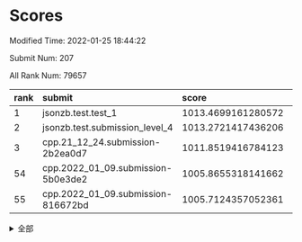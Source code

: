 # Scores

Modified Time: 2022-01-25 18:44:22

Submit Num: 207

All Rank Num: 79657

| rank |               submit               |       score        |       sigma        | pk_num |
| :--- | :--------------------------------- | :----------------- | :----------------- | :----- |
| 1    | jsonzb.test.test_1                 | 1013.4699161280572 | 0.7819927805822523 | 1542   |
| 2    | jsonzb.test.submission_level_4     | 1013.2721417436206 | 0.8040360972532912 | 1534   |
| 3    | cpp.21_12_24.submission-2b2ea0d7   | 1011.8519416784123 | 0.7842276423757127 | 1544   |
| 54   | cpp.2022_01_09.submission-5b0e3de2 | 1005.8655318141662 | 0.7229852978057636 | 1541   |
| 55   | cpp.2022_01_09.submission-816672bd | 1005.7124357052361 | 0.7311770967732849 | 1541   |


<details>
<summary>全部</summary>

| rank |                 submit                 |       score        |       sigma        | pk_num |
| :--- | :------------------------------------- | :----------------- | :----------------- | :----- |
| 1    | jsonzb.test.test_1                     | 1013.4699161280572 | 0.7819927805822523 | 1542   |
| 2    | jsonzb.test.submission_level_4         | 1013.2721417436206 | 0.8040360972532912 | 1534   |
| 3    | cpp.21_12_24.submission-2b2ea0d7       | 1011.8519416784123 | 0.7842276423757127 | 1544   |
| 4    | gobigger.level_3.submission_level_3_21 | 1011.8320833657011 | 0.779437457285742  | 1535   |
| 5    | gobigger.level_3.submission_level_3_43 | 1011.4475638652766 | 0.7843545042011804 | 1543   |
| 6    | gobigger.level_3.submission_level_3_2  | 1011.4384733734654 | 0.7740873033544343 | 1535   |
| 7    | gobigger.level_3.submission_level_3_33 | 1011.3682653773878 | 0.7908251005722914 | 1533   |
| 8    | gobigger.level_3.submission_level_3_41 | 1011.2406458117391 | 0.7793001305318649 | 1538   |
| 9    | gobigger.level_3.submission_level_3_47 | 1011.2120951167337 | 0.7675267856702208 | 1540   |
| 10   | gobigger.level_3.submission_level_3_10 | 1011.1205236010223 | 0.7785639718196578 | 1539   |
| 11   | gobigger.level_3.submission_level_3_4  | 1010.9415622335258 | 0.7616099381996938 | 1541   |
| 12   | gobigger.level_3.submission_level_3_38 | 1010.9252945450138 | 0.7657983860522067 | 1538   |
| 13   | gobigger.level_3.submission_level_3_18 | 1010.8566580366328 | 0.7663750592776204 | 1539   |
| 14   | gobigger.level_3.submission_level_3_44 | 1010.8091088004793 | 0.7841704905736994 | 1536   |
| 15   | gobigger.level_3.submission_level_3_30 | 1010.7626766351822 | 0.7809821123099558 | 1537   |
| 16   | gobigger.level_3.submission_level_3_40 | 1010.7064278819175 | 0.7554051106895762 | 1541   |
| 17   | gobigger.level_3.submission_level_3_12 | 1010.6526473467063 | 0.776331474787635  | 1540   |
| 18   | gobigger.level_3.submission_level_3_5  | 1010.6492751240637 | 0.8013707151607284 | 1543   |
| 19   | gobigger.level_3.submission_level_3_9  | 1010.5624317767616 | 0.7753590283008777 | 1540   |
| 20   | gobigger.level_3.submission_level_3_6  | 1010.5453029049964 | 0.7426968838498462 | 1537   |
| 21   | gobigger.level_3.submission_level_3_1  | 1010.4613307354371 | 0.7607482208156764 | 1539   |
| 22   | gobigger.level_3.submission_level_3_3  | 1010.452594823719  | 0.7561275578488423 | 1538   |
| 23   | gobigger.level_3.submission_level_3_27 | 1010.4428524541962 | 0.7801091294848138 | 1542   |
| 24   | gobigger.level_3.submission_level_3_24 | 1010.4422123966976 | 0.7591188387236374 | 1542   |
| 25   | gobigger.level_3.submission_level_3_19 | 1010.3945338127355 | 0.7579644856331487 | 1543   |
| 26   | gobigger.level_3.submission_level_3_35 | 1010.3335254589364 | 0.7886252294372607 | 1537   |
| 27   | gobigger.level_3.submission_level_3_29 | 1010.268579978595  | 0.7465022404967481 | 1543   |
| 28   | gobigger.level_3.submission_level_3_26 | 1010.2588584120483 | 0.7476518828831988 | 1540   |
| 29   | gobigger.level_3.submission_level_3_23 | 1010.1281727753404 | 0.7705295966275305 | 1539   |
| 30   | gobigger.level_3.submission_level_3_34 | 1010.1277196542289 | 0.7782086092981392 | 1545   |
| 31   | gobigger.level_3.submission_level_3_13 | 1010.1021335600416 | 0.758365852550446  | 1543   |
| 32   | gobigger.level_3.submission_level_3_39 | 1010.076499855823  | 0.7519983664125263 | 1539   |
| 33   | gobigger.level_3.submission_level_3_7  | 1010.0658426062431 | 0.7638846853146405 | 1542   |
| 34   | gobigger.level_3.submission_level_3_14 | 1010.0273674033158 | 0.7399615223999596 | 1535   |
| 35   | gobigger.level_3.submission_level_3_46 | 1010.0133035894469 | 0.7463772092872945 | 1539   |
| 36   | gobigger.level_3.submission_level_3_25 | 1009.9515378070362 | 0.7442549504249644 | 1539   |
| 37   | gobigger.level_3.submission_level_3_42 | 1009.7776613564107 | 0.7543738640101058 | 1538   |
| 38   | gobigger.level_3.submission_level_3_49 | 1009.6151894133544 | 0.7449744297002059 | 1535   |
| 39   | gobigger.level_3.submission_level_3_37 | 1009.5335137740942 | 0.7469089850586186 | 1539   |
| 40   | gobigger.level_3.submission_level_3_48 | 1009.43364933919   | 0.7635984656563206 | 1540   |
| 41   | gobigger.level_3.submission_level_3_28 | 1009.4172136577142 | 0.7603953530598945 | 1543   |
| 42   | gobigger.level_3.submission_level_3_36 | 1009.3656880001848 | 0.7358321080190214 | 1536   |
| 43   | gobigger.level_3.submission_level_3_31 | 1009.3320386012431 | 0.7546777758259633 | 1543   |
| 44   | gobigger.level_3.submission_level_3_15 | 1009.3111739202014 | 0.7340157362772334 | 1536   |
| 45   | gobigger.level_3.submission_level_3_16 | 1009.2780420639106 | 0.7662052308285274 | 1539   |
| 46   | gobigger.level_3.submission_level_3_11 | 1009.0307063297212 | 0.7537219363638353 | 1536   |
| 47   | gobigger.level_3.submission_level_3_32 | 1009.0234344992303 | 0.764910271204156  | 1534   |
| 48   | gobigger.level_3.submission_level_3_22 | 1008.9152018888011 | 0.7534221961997039 | 1543   |
| 49   | gobigger.level_3.submission_level_3_17 | 1008.9070877102081 | 0.7431558731511704 | 1541   |
| 50   | gobigger.level_3.submission_level_3_20 | 1008.7970611664965 | 0.7310136815917306 | 1541   |
| 51   | gobigger.level_3.submission_level_3_8  | 1008.7961054845131 | 0.7427776196010157 | 1540   |
| 52   | gobigger.level_3.submission_level_3_0  | 1008.6432915140092 | 0.7515521665582767 | 1541   |
| 53   | gobigger.level_3.submission_level_3_45 | 1008.4917481826265 | 0.7462751353257069 | 1542   |
| 54   | cpp.2022_01_09.submission-5b0e3de2     | 1005.8655318141662 | 0.7229852978057636 | 1541   |
| 55   | cpp.2022_01_09.submission-816672bd     | 1005.7124357052361 | 0.7311770967732849 | 1541   |
| 56   | gobigger.level_1.submission_level_1_40 | 1004.8736080423056 | 0.7296137092679689 | 1542   |
| 57   | gobigger.level_1.submission_level_1_21 | 1004.8087501316404 | 0.7168724035204296 | 1541   |
| 58   | gobigger.level_1.submission_level_1_28 | 1004.8049409633227 | 0.7173957506926854 | 1536   |
| 59   | gobigger.level_1.submission_level_1_13 | 1004.6988022891451 | 0.7141098396105223 | 1535   |
| 60   | gobigger.level_1.submission_level_1_49 | 1004.625368015466  | 0.7233761312683797 | 1538   |
| 61   | gobigger.level_1.submission_level_1_25 | 1004.4862180364997 | 0.7193825977671975 | 1534   |
| 62   | gobigger.level_1.submission_level_1_36 | 1004.1353782634573 | 0.7283235741675955 | 1535   |
| 63   | gobigger.level_1.submission_level_1_46 | 1004.1315387729322 | 0.7140036186915638 | 1538   |
| 64   | gobigger.level_1.submission_level_1_22 | 1004.062961921928  | 0.7127360449234369 | 1539   |
| 65   | gobigger.level_1.submission_level_1_10 | 1004.0481087710477 | 0.7290688928382538 | 1541   |
| 66   | gobigger.level_1.submission_level_1_3  | 1003.9990295158202 | 0.7281551498094808 | 1539   |
| 67   | gobigger.level_1.submission_level_1_37 | 1003.9187348646719 | 0.718300437859332  | 1542   |
| 68   | gobigger.level_1.submission_level_1_8  | 1003.8652423047827 | 0.7294887094872599 | 1540   |
| 69   | gobigger.level_1.submission_level_1_31 | 1003.8502950845403 | 0.7277928481329144 | 1538   |
| 70   | gobigger.level_1.submission_level_1_41 | 1003.8072792344454 | 0.7184199312018327 | 1545   |
| 71   | gobigger.level_1.submission_level_1_30 | 1003.742736534255  | 0.7190346781247438 | 1543   |
| 72   | gobigger.level_1.submission_level_1_6  | 1003.7343535049366 | 0.7056850029054718 | 1536   |
| 73   | gobigger.level_1.submission_level_1_34 | 1003.69439529881   | 0.7083023959640244 | 1540   |
| 74   | gobigger.level_1.submission_level_1_48 | 1003.6405514921668 | 0.7080472116253234 | 1539   |
| 75   | gobigger.level_1.submission_level_1_26 | 1003.636595186108  | 0.712171127503793  | 1539   |
| 76   | gobigger.level_1.submission_level_1_32 | 1003.6218713979608 | 0.7147907645214434 | 1539   |
| 77   | gobigger.level_1.submission_level_1_17 | 1003.5808739589589 | 0.7231843757500779 | 1546   |
| 78   | gobigger.level_1.submission_level_1_5  | 1003.5758605700977 | 0.7233168213822726 | 1533   |
| 79   | gobigger.level_1.submission_level_1_4  | 1003.5698316104579 | 0.7153967173278138 | 1542   |
| 80   | gobigger.level_1.submission_level_1_9  | 1003.483097839267  | 0.709256079750849  | 1534   |
| 81   | gobigger.level_1.submission_level_1_29 | 1003.388680198703  | 0.7232016749297769 | 1540   |
| 82   | gobigger.level_1.submission_level_1_16 | 1003.3417881017659 | 0.7277550930003471 | 1540   |
| 83   | gobigger.level_1.submission_level_1_2  | 1003.3306768779661 | 0.7029894802108234 | 1539   |
| 84   | gobigger.level_1.submission_level_1_19 | 1003.0315919362359 | 0.7275192380660117 | 1540   |
| 85   | gobigger.level_1.submission_level_1_39 | 1002.9828652415501 | 0.7278067197551589 | 1537   |
| 86   | gobigger.level_1.submission_level_1_47 | 1002.9359804296652 | 0.7325908301321639 | 1542   |
| 87   | gobigger.level_1.submission_level_1_42 | 1002.931480516719  | 0.7075141881626379 | 1534   |
| 88   | gobigger.level_1.submission_level_1_14 | 1002.883781065549  | 0.7111136073082863 | 1535   |
| 89   | gobigger.level_1.submission_level_1_23 | 1002.8768768118454 | 0.7104097517130608 | 1541   |
| 90   | gobigger.level_1.submission_level_1_24 | 1002.8176392837079 | 0.738854051273605  | 1537   |
| 91   | gobigger.level_1.submission_level_1_0  | 1002.8004964190532 | 0.7226871331666109 | 1538   |
| 92   | gobigger.level_1.submission_level_1_35 | 1002.7184371139533 | 0.7144044002389262 | 1539   |
| 93   | gobigger.level_1.submission_level_1_1  | 1002.7182346919974 | 0.7241277296899143 | 1538   |
| 94   | gobigger.level_1.submission_level_1_45 | 1002.6782445960501 | 0.7010919058246831 | 1535   |
| 95   | gobigger.level_1.submission_level_1_27 | 1002.6173531235409 | 0.7198542354533058 | 1542   |
| 96   | gobigger.level_1.submission_level_1_33 | 1002.5327490394241 | 0.7133140169112241 | 1536   |
| 97   | gobigger.level_1.submission_level_1_18 | 1002.4104673234322 | 0.7182340145984815 | 1539   |
| 98   | gobigger.level_1.submission_level_1_7  | 1002.3708578993903 | 0.7116292806865202 | 1542   |
| 99   | gobigger.level_1.submission_level_1_12 | 1002.2069670641135 | 0.7119108007443855 | 1536   |
| 100  | gobigger.level_1.submission_level_1_15 | 1002.1580206785947 | 0.7176342704235269 | 1535   |
| 101  | gobigger.level_1.submission_level_1_43 | 1002.0911239604284 | 0.7269593937444668 | 1537   |
| 102  | gobigger.level_1.submission_level_1_44 | 1001.8963228366828 | 0.7163824674654246 | 1539   |
| 103  | gobigger.level_1.submission_level_1_20 | 1001.545184711318  | 0.7178178727824996 | 1533   |
| 104  | gobigger.level_1.submission_level_1_38 | 1001.3907790317862 | 0.7103857612840606 | 1541   |
| 105  | gobigger.level_1.submission_level_1_11 | 1001.2717764418711 | 0.7236004996933071 | 1537   |
| 106  | gobigger.random.submission_random_26   | 997.2227866058568  | 0.7098790985390953 | 1544   |
| 107  | gobigger.random.submission_random_1    | 997.1305230202244  | 0.7189469670505267 | 1541   |
| 108  | gobigger.random.submission_random_46   | 997.1127654931403  | 0.6991967654450721 | 1538   |
| 109  | gobigger.random.submission_random_48   | 997.0130523202191  | 0.7100031740570389 | 1538   |
| 110  | gobigger.random.submission_random_33   | 996.964779710083   | 0.7078451874232056 | 1538   |
| 111  | gobigger.random.submission_random_24   | 996.9570729371355  | 0.7072829760340248 | 1541   |
| 112  | gobigger.random.submission_random_47   | 996.9451413732436  | 0.7113334872989043 | 1539   |
| 113  | gobigger.random.submission_random_14   | 996.7807429267316  | 0.7183782234927079 | 1537   |
| 114  | gobigger.random.submission_random_9    | 996.7454818427136  | 0.7120052368586064 | 1534   |
| 115  | gobigger.random.submission_random_42   | 996.6534982947627  | 0.7014057789111348 | 1544   |
| 116  | gobigger.random.submission_random_29   | 996.5210418068013  | 0.7179609313448045 | 1536   |
| 117  | gobigger.random.submission_random_34   | 996.2193687108628  | 0.7105087729064837 | 1542   |
| 118  | gobigger.random.submission_random_6    | 996.1069462783588  | 0.7004242173230312 | 1543   |
| 119  | gobigger.random.submission_random_43   | 996.0665880977145  | 0.7146091007203372 | 1542   |
| 120  | gobigger.random.submission_random_28   | 996.0491625181244  | 0.718706377839524  | 1543   |
| 121  | gobigger.random.submission_random_31   | 995.9923332059925  | 0.7210381044258184 | 1538   |
| 122  | gobigger.random.submission_random_17   | 995.9793015112512  | 0.712373193477837  | 1539   |
| 123  | gobigger.random.submission_random_35   | 995.9751324328982  | 0.7043971144100345 | 1543   |
| 124  | gobigger.random.submission_random_39   | 995.9526164450531  | 0.7100748930219518 | 1533   |
| 125  | gobigger.random.submission_random_23   | 995.9269270347146  | 0.7094455318970997 | 1541   |
| 126  | gobigger.random.submission_random_20   | 995.8808176804595  | 0.7120755354799894 | 1539   |
| 127  | gobigger.random.submission_random_40   | 995.8743233837125  | 0.7054399385167296 | 1542   |
| 128  | gobigger.random.submission_random_3    | 995.8438564617936  | 0.7192201256434855 | 1543   |
| 129  | gobigger.random.submission_random_19   | 995.8202799692705  | 0.724359106620004  | 1540   |
| 130  | gobigger.random.submission_random_25   | 995.6496385594634  | 0.7056384848909253 | 1536   |
| 131  | gobigger.random.submission_random_22   | 995.6492491488095  | 0.7014502169670571 | 1540   |
| 132  | gobigger.random.submission_random_11   | 995.6488711147138  | 0.7066311881048557 | 1535   |
| 133  | gobigger.random.submission_random_4    | 995.6301255971874  | 0.7005193761433028 | 1539   |
| 134  | gobigger.random.submission_random_0    | 995.6032653316236  | 0.7176471194798948 | 1542   |
| 135  | gobigger.random.submission_random_32   | 995.6028045283342  | 0.7221441895124484 | 1538   |
| 136  | gobigger.random.submission_random_27   | 995.5600166170784  | 0.710511108889753  | 1541   |
| 137  | gobigger.random.submission_random_2    | 995.5314021641868  | 0.7152178617528399 | 1541   |
| 138  | gobigger.random.submission_random_44   | 995.4740723753622  | 0.7144815931971477 | 1540   |
| 139  | gobigger.random.submission_random_38   | 995.4338667421054  | 0.7099745258357308 | 1537   |
| 140  | gobigger.random.submission_random_45   | 995.4065253290629  | 0.7224151559154133 | 1542   |
| 141  | gobigger.random.submission_random_18   | 995.3975342772275  | 0.7146493385133827 | 1541   |
| 142  | gobigger.random.submission_random_49   | 995.3703121729548  | 0.7225447505220505 | 1540   |
| 143  | gobigger.random.submission_random_7    | 995.3690259289477  | 0.6982081055987313 | 1541   |
| 144  | gobigger.random.submission_random_21   | 995.2772655222026  | 0.7108108803282711 | 1535   |
| 145  | gobigger.random.submission_random_10   | 995.2098421379934  | 0.7207384258835717 | 1538   |
| 146  | gobigger.random.submission_random_41   | 995.198691402441   | 0.7141116670142792 | 1538   |
| 147  | gobigger.random.submission_random_13   | 995.1911030994637  | 0.7157746954533473 | 1536   |
| 148  | gobigger.random.submission_random_5    | 995.168784175722   | 0.6993936285631083 | 1539   |
| 149  | gobigger.random.submission_random_15   | 995.1036003454012  | 0.708806143231622  | 1545   |
| 150  | gobigger.random.submission_random_30   | 995.0305700357386  | 0.7214815913897672 | 1538   |
| 151  | gobigger.random.submission_random_36   | 994.9147640171749  | 0.7099742718280634 | 1540   |
| 152  | gobigger.random.submission_random_12   | 994.827543236279   | 0.7256388328980529 | 1542   |
| 153  | gobigger.random.submission_random_8    | 994.8198924321624  | 0.7133789748966513 | 1538   |
| 154  | gobigger.random.submission_random_16   | 994.6400238511898  | 0.6964176223133556 | 1543   |
| 155  | gobigger.random.submission_random_37   | 994.2285001934736  | 0.7122086670506078 | 1542   |
| 156  | gobigger.level_2.submission_level_2_45 | 993.9982589578499  | 0.7253465991793798 | 1540   |
| 157  | gobigger.level_2.submission_level_2_19 | 993.3380637797869  | 0.7334777681638736 | 1541   |
| 158  | gobigger.level_2.submission_level_2_30 | 993.1472871515218  | 0.7266955035726904 | 1542   |
| 159  | gobigger.level_2.submission_level_2_28 | 993.0868065128273  | 0.7335977176332519 | 1542   |
| 160  | gobigger.level_2.submission_level_2_42 | 992.774715337486   | 0.7566148053770031 | 1536   |
| 161  | gobigger.level_2.submission_level_2_2  | 992.7574286885687  | 0.7305092292788664 | 1544   |
| 162  | gobigger.level_2.submission_level_2_43 | 992.6704932444615  | 0.7507681193614935 | 1539   |
| 163  | gobigger.level_2.submission_level_2_18 | 992.6553402550109  | 0.7304103975038181 | 1539   |
| 164  | gobigger.level_2.submission_level_2_20 | 992.586966730891   | 0.7466735104281035 | 1540   |
| 165  | gobigger.level_2.submission_level_2_10 | 992.5800357942071  | 0.7527596187049735 | 1538   |
| 166  | gobigger.level_2.submission_level_2_0  | 992.5721935558284  | 0.7415058914898414 | 1545   |
| 167  | gobigger.level_2.submission_level_2_32 | 992.4967020639511  | 0.7329630024574493 | 1538   |
| 168  | gobigger.level_2.submission_level_2_34 | 992.4421478942993  | 0.7370110114880484 | 1541   |
| 169  | gobigger.level_2.submission_level_2_13 | 992.4223158227453  | 0.7399955580143052 | 1538   |
| 170  | gobigger.level_2.submission_level_2_29 | 992.3261408317032  | 0.7507257723141118 | 1541   |
| 171  | gobigger.level_2.submission_level_2_17 | 992.3157222842117  | 0.7328363137488478 | 1542   |
| 172  | gobigger.level_2.submission_level_2_27 | 992.1430729688662  | 0.7563925684941288 | 1540   |
| 173  | gobigger.level_2.submission_level_2_26 | 992.1242163833899  | 0.7484943171393758 | 1541   |
| 174  | gobigger.level_2.submission_level_2_9  | 992.1079407387884  | 0.7610598448473384 | 1535   |
| 175  | gobigger.level_2.submission_level_2_47 | 992.0551732233134  | 0.7348658293715116 | 1534   |
| 176  | gobigger.level_2.submission_level_2_14 | 992.0389517811003  | 0.769675618774699  | 1538   |
| 177  | gobigger.level_2.submission_level_2_33 | 991.9724413302433  | 0.7553923217234363 | 1538   |
| 178  | gobigger.level_2.submission_level_2_25 | 991.9563981395414  | 0.7478809669111733 | 1542   |
| 179  | gobigger.level_2.submission_level_2_31 | 991.8295289263762  | 0.7481833045350668 | 1541   |
| 180  | gobigger.level_2.submission_level_2_22 | 991.7963561971621  | 0.7588060512905929 | 1540   |
| 181  | gobigger.level_2.submission_level_2_23 | 991.7752112846875  | 0.7455793219041894 | 1540   |
| 182  | gobigger.level_2.submission_level_2_44 | 991.7693263507723  | 0.7591069931527027 | 1533   |
| 183  | gobigger.level_2.submission_level_2_38 | 991.6905829964575  | 0.7377416194713067 | 1540   |
| 184  | gobigger.level_2.submission_level_2_12 | 991.6218959154689  | 0.7390565421859004 | 1541   |
| 185  | gobigger.level_2.submission_level_2_24 | 991.563152028603   | 0.7609699655050731 | 1545   |
| 186  | gobigger.level_2.submission_level_2_3  | 991.5072137038424  | 0.7512693251865972 | 1540   |
| 187  | gobigger.level_2.submission_level_2_4  | 991.5033916924394  | 0.7386761458740181 | 1540   |
| 188  | gobigger.level_2.submission_level_2_11 | 991.4671458159562  | 0.7503592556773659 | 1543   |
| 189  | gobigger.level_2.submission_level_2_5  | 991.3829298439625  | 0.7414831523072355 | 1536   |
| 190  | gobigger.level_2.submission_level_2_8  | 991.1962453035061  | 0.7585729019316937 | 1537   |
| 191  | gobigger.level_2.submission_level_2_36 | 991.1478471050171  | 0.7569423334907526 | 1541   |
| 192  | gobigger.level_2.submission_level_2_21 | 991.0862855853876  | 0.7735991129953773 | 1533   |
| 193  | gobigger.level_2.submission_level_2_40 | 991.0729845203947  | 0.7431684961780476 | 1540   |
| 194  | gobigger.level_2.submission_level_2_16 | 991.0649180381913  | 0.7590647149482348 | 1535   |
| 195  | gobigger.level_2.submission_level_2_1  | 991.0491542789091  | 0.7646391500830445 | 1540   |
| 196  | gobigger.level_2.submission_level_2_15 | 991.020385334466   | 0.7512572245517777 | 1537   |
| 197  | gobigger.level_2.submission_level_2_41 | 991.0027096248034  | 0.7477709924839807 | 1538   |
| 198  | gobigger.level_2.submission_level_2_49 | 990.894731106332   | 0.7667502808802092 | 1537   |
| 199  | gobigger.level_2.submission_level_2_48 | 990.8105289903573  | 0.7654609621072315 | 1542   |
| 200  | gobigger.level_2.submission_level_2_46 | 990.8103623851334  | 0.745493516542876  | 1539   |
| 201  | gobigger.level_2.submission_level_2_37 | 990.8012119736202  | 0.7608878835632888 | 1540   |
| 202  | gobigger.level_2.submission_level_2_6  | 990.7607416364982  | 0.7460860703151498 | 1545   |
| 203  | gobigger.level_2.submission_level_2_39 | 990.526197182215   | 0.7587643604896577 | 1543   |
| 204  | gobigger.level_2.submission_level_2_35 | 990.4109644815321  | 0.7720742556038218 | 1539   |
| 205  | gobigger.level_2.submission_level_2_7  | 989.8936020147954  | 0.7579902423893559 | 1540   |
| 206  | gobigger.none.submission_none_1        | 976.625328133748   | 1.3805480245185502 | 1532   |
| 207  | gobigger.none.submission_none_0        | 975.794145071657   | 1.3620548257287606 | 1540   |

</details>